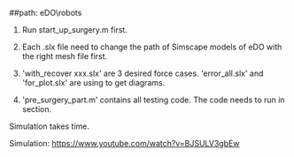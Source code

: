 ##path: eDO\robots

1. Run start_up_surgery.m first.

2. Each .slx file need to change the path of Simscape models of eDO with the right mesh file first.

3. 'with_recover xxx.slx' are 3 desired force cases. 'error_all.slx' and 'for_plot.slx' are using to get diagrams.

4. 'pre_surgery_part.m' contains all testing code. The code needs to run in section.

Simulation takes time.

Simulation: https://www.youtube.com/watch?v=BJSULV3gbEw
